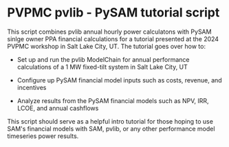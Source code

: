 # PVPMC pvlib - PySAM tutorial script

This script combines pvlib annual hourly power calculatons with PySAM sinlge owner PPA financial calculations for a tutorial presented at the 2024 PVPMC workshop in Salt Lake City, UT. The tutorial goes over how to: 

* Set up and run the pvlib ModelChain for annual performance calculations of a 1 MW fixed-tilt system in Salt Lake City, UT 

* Configure up PySAM financial model inputs such as costs, revenue, and incentives

* Analyze results from the PySAM financial models such as NPV, IRR, LCOE, and annual cashflows

This script should serve as a helpful intro tutorial for those hoping to use SAM's financial models with SAM, pvlib, or any other performance model timeseries power results.

